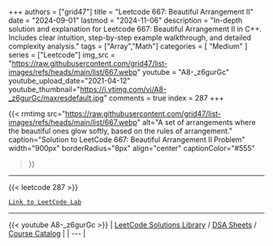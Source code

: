 
+++
authors = ["grid47"]
title = "Leetcode 667: Beautiful Arrangement II"
date = "2024-09-01"
lastmod = "2024-11-06"
description = "In-depth solution and explanation for Leetcode 667: Beautiful Arrangement II in C++. Includes clear intuition, step-by-step example walkthrough, and detailed complexity analysis."
tags = ["Array","Math"]
categories = [
    "Medium"
]
series = ["Leetcode"]
img_src = "https://raw.githubusercontent.com/grid47/list-images/refs/heads/main/list/667.webp"
youtube = "A8-_z6gurGc"
youtube_upload_date="2021-04-12"
youtube_thumbnail="https://i.ytimg.com/vi/A8-_z6gurGc/maxresdefault.jpg"
comments = true
index = 287
+++


{{< rmtimg 
    src="https://raw.githubusercontent.com/grid47/list-images/refs/heads/main/list/667.webp" 
    alt="A set of arrangements where the beautiful ones glow softly, based on the rules of arrangement."
    caption="Solution to LeetCode 667: Beautiful Arrangement II Problem"
    width="900px"
    borderRadius="8px"
    align="center" 
    captionColor="#555"
>}}
---
{{< leetcode 287 >}}

[`Link to LeetCode Lab`](https://leetcode.com/problems/beautiful-arrangement-ii/description/)

---
{{< youtube A8-_z6gurGc >}}
| [LeetCode Solutions Library](https://grid47.xyz/leetcode/) / [DSA Sheets](https://grid47.xyz/sheets/) / [Course Catalog](https://grid47.xyz/courses/) |
| --- |
